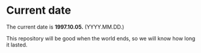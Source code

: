 # Current date

The current date is **1997.10.05.** (YYYY.MM.DD.)

This repository will be good when the world ends, so we will know how long it lasted.